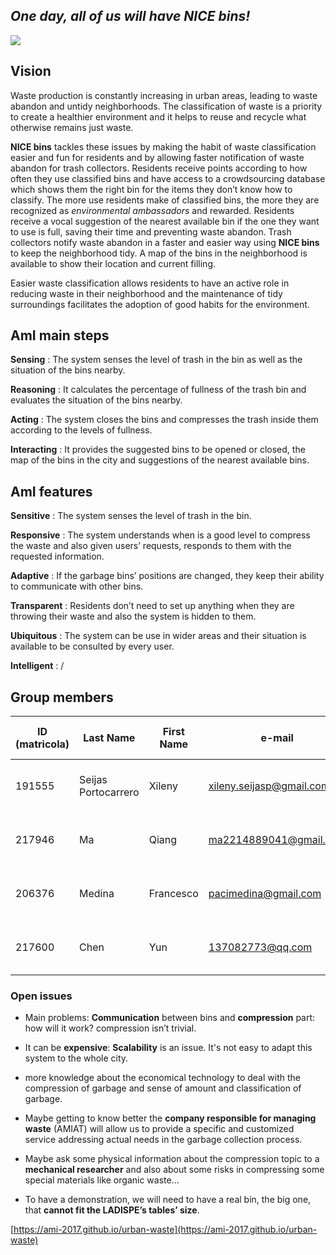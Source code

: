 ##          _One day, all of us will have NICE bins!_ 
![](https://s-media-cache-ak0.pinimg.com/originals/65/a8/58/65a858cc077444705b1112ef71986eb7.png)





## **Vision**

Waste production is constantly increasing in urban areas, leading to waste abandon and untidy neighborhoods. The classification of waste is a priority to create a healthier environment and it helps to reuse and recycle what otherwise remains just waste.

**NICE bins** tackles these issues by making the habit of waste classification easier and fun for residents and by allowing faster notification of waste abandon for trash collectors. Residents receive points according to how often they use classified bins and have access to a crowdsourcing database which shows them the right bin for the items they don’t know how to classify. The more use residents make of classified bins, the more they are recognized as *environmental ambassadors* and rewarded. Residents receive a vocal suggestion of the nearest available bin if the one they want to use is full, saving their time and preventing waste abandon. Trash collectors notify waste abandon in a faster and easier way using **NICE bins** to keep the neighborhood tidy. A map of the bins in the neighborhood is available to show their location and current filling. 

Easier waste classification allows residents to have an active role in reducing waste in their neighborhood and the maintenance of tidy surroundings facilitates the adoption of good habits for the environment.

## AmI main steps

**Sensing** : The system senses the level of trash in the bin as well as the situation of the bins nearby.

**Reasoning** :  It calculates the percentage of fullness of the trash bin and evaluates the situation of the bins nearby.

**Acting** :  The system closes the bins and compresses the trash inside them according to the levels of fullness.

**Interacting** : It provides the suggested bins to be opened or closed, the map of the bins in the city and suggestions of the nearest available bins.	

## AmI features 
**Sensitive** : The system senses the level of trash in the bin.

**Responsive** : The system understands when is a good level to compress the waste and also given users’ requests, responds to them with the requested information.

**Adaptive** :  If the garbage bins’ positions are changed, they keep their ability to communicate with other bins.

**Transparent** : Residents don’t need to set up anything when they are throwing their waste and also the system is hidden to them.

**Ubiquitous** : The system can be use in wider areas and their situation is available to be consulted by every user.

**Intelligent** : /



## Group members

**ID (matricola)** | **Last Name** | **First Name** | **e-mail** | **GitHub** |	**Role in the Project**
------------ | ------------- | ------------- | ------------ | ------------ | ------------
191555 | Seijas Portocarrero | Xileny |	xileny.seijasp@gmail.com	| @Xileny | Hardware Developer & Graphic Designer 
217946 | Ma | Qiang | ma2214889041@gmail.com | @ma2214889041  | Software Developer & Designer        
206376 | Medina	| Francesco | pacimedina@gmail.com | @francescomedina	| Hardware and Software Developer 
217600 | Chen | Yun | 137082773@qq.com | @cystephanie0727 | Software Developer & Web Designer	

### Open issues

* Main problems: **Communication** between bins and **compression** part: how will it work? compression isn’t trivial.


* It can be **expensive**:  **Scalability** is an issue. It's not easy to adapt this system to the whole city.   
* more knowledge about the economical  technology to deal with the compression of garbage and sense of amount and classification of garbage.
* Maybe getting to know better the **company responsible for managing waste** (AMIAT)  will allow us to provide a specific and customized service addressing actual needs in the garbage collection process.
* Maybe ask some physical information about the compression topic to a **mechanical researcher** and also about some risks in compressing some special materials like organic waste...
* To have a demonstration, we will need to have a real bin, the big one, that **cannot fit the LADISPE’s tables’ size**.
		
[https://ami-2017.github.io/urban-waste](https://ami-2017.github.io/urban-waste)
